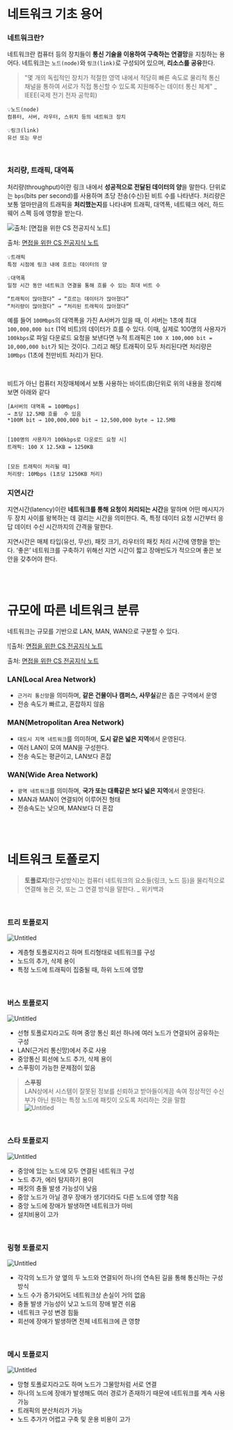 # 네트워크 기초 용어

### 네트워크란?

네트워크란 컴퓨터 등의 장치들이 **통신 기술을 이용하여 구축하는 연결망**을 지칭하는 용어다. 네트워크는 `노드(node)`와 `링크(link)`로 구성되어 있으며, **리소스를 공유**한다. 

> "몇 개의 독립적인 장치가 적절한 영역 내에서 적당히 빠른 속도로 물리적 통신 채널을 통하여 서로가 직접 통신할 수 있도록 지원해주는 데이터 통신 체계" _ IEEE(국제 전기 전자 공학회)

```
💡노드(node)
컴퓨터, 서버, 라우터, 스위치 등의 네트워크 장치

💡링크(link)
유선 또는 무선
```

<br>

### 처리량, 트래픽, 대역폭

처리량(throughput)이란 링크 내에서 **성공적으로 전달된 데이터의 양**을 말한다. 단위로는 `bps`(bits per second)를 사용하며 초당 전송(수신)된 비트 수를 나타낸다. 처리량은 보통 얼마만큼의 트래픽을 **처리했는지**를 나타내며 트래픽, 대역폭, 네트웨크 에러, 하드웨어 스펙 등에 영향을 받는다. 

![출처: [면접을 위한 CS 전공지식 노트]](./img/throughput.png)

출처: [면접을 위한 CS 전공지식 노트](https://product.kyobobook.co.kr/detail/S000001834833)

 

```
💡트래픽
특정 시점에 링크 내에 흐르는 데이터의 양

💡대역폭
일정 시간 동안 네트워크 연결을 통해 흐를 수 있는 최대 비트 수

“트래픽이 많아졌다” → “흐르는 데이터가 많아졌다”
“처리량이 많아졌다” → “처리된 트래픽이 많아졌다”
```

예를 들어 `100Mbps`의 대역폭을 가진 A서버가 있을 때, 이 서버는 1초에 최대 `100,000,000 bit` (1억 비트)의 데이터가 흐를 수 있다. 이때, 실제로 100명의 사용자가 `100kbps`로 파일 다운로드 요청을 보낸다면 누적 트래픽은 `100 X 100,000 bit = 10,000,000 bit`가 되는 것이다. 그리고 해당 트래픽이 모두 처리된다면 처리량은 `10Mbps` (1초에 천만비트 처리)가 된다. 

<br>

비트가 아닌 컴퓨터 저장매체에서 보통 사용하는 바이트(B)단위로 위의 내용을 정리해보면 아래와 같다

```
[A서버의 대역폭 = 100Mbps]
→ 초당 12.5MB 흐를  수 있음
*100M bit → 100,000,000 bit → 12,500,000 byte → 12.5MB


[100명의 사용자가 100kbps로 다운로드 요청 시]
트래픽: 100 X 12.5KB = 1250KB


[모든 트래픽이 처리될 때]
처리량: 10Mbps (1초당 1250KB 처리)
```

### 지연시간

지연시간(latency)이란 **네트워크를 통해 요청이 처리되는 시간**을 말하며 어떤 메시지가 두 장치 사이를 왕복하는 데 걸리는 시간을 의미한다. 즉, 특정 데이터 요청 시간부터 응답 데이터 수신 시간까지의 간격을 말한다. 

지연시간은 매체 타입(유선, 무선), 패킷 크기, 라우터의 패킷 처리 시간에 영향을 받는다. ‘좋은’ 네트워크를 구축하기 위해선 지연 시간이 짧고 장애빈도가 적으으며 좋은 보안을 갖추어야 한다. 

<br>
<br>

# 규모에 따른 네트워크 분류

네트워크는 규모를 기반으로 LAN, MAN, WAN으로 구분할 수 있다. 

![출처: [면접을 위한 CS 전공지식 노트](./img/LanManWan.png)

출처: [면접을 위한 CS 전공지식 노트](https://product.kyobobook.co.kr/detail/S000001834833)

### LAN(Local Area Network)

- `근거리 통신망`을 의미하며, **같은 건물이나 캠퍼스, 사무실**같은 좁은 구역에서 운영
- 전송 속도가 빠르고, 혼잡하지 않음


### MAN(Metropolitan Area Network)

- `대도시 지역 네트워크`를 의미하며, **도시 같은 넓은 지역**에서 운영된다.
- 여러 LAN이 모여 MAN을 구성한다.
- 전송 속도는 평균이고, LAN보다 혼잡


### WAN(Wide Area Network)

- `광역 네트워크`를 의미하며, **국가 또는 대륙같은 보다 넓은 지역**에서 운영된다.
- MAN과 MAN이 연결되어 이루어진 형태
- 전송속도는 낮으며, MAN보다 더 혼잡

<br>
<br>

# 네트워크 토폴로지

> **토폴로지**(망구성방식)는 컴퓨터 네트워크의 요소들(링크, 노드 등)을 물리적으로 연결해 놓은 것, 또는 그 연결 방식을 말한다. _ 위키백과
 
<br>

### 트리 토폴로지

![Untitled](https://s3-us-west-2.amazonaws.com/secure.notion-static.com/051a775f-664e-43b1-8cbd-90842ca324e9/Untitled.png)

- 계층형 토폴로지라고 하며 트리형태로 네트워크를 구성
- 노드의 추가, 삭제 용이
- 특정 노드에 트래픽이 집중될 때, 하위 노드에 영향
<br>

### 버스 토폴로지

![Untitled](./img/bus.png)

- 선형 토폴로지라고도 하며 중앙 통신 회선 하나에 여러 노드가 연결되어 공유하는 구성
- LAN(근거리 통신망)에서 주로 사용
- 중앙통신 회선에 노드 추가, 삭제 용이
- 스푸핑이 가능한 문제점이 있음

> **스푸핑** <br>LAN상에서 시스템이 잘못된 정보를 신뢰하고 받아들이게끔 속여 정상적인 수신부가 아닌 원하는 특정 노드에 패킷이 오도록 처리하는 것을 말함<br>
> ![Untitled](./img/spoofing.png)

<br>

### 스타 토폴로지

![Untitled](./img/star.png)

- 중앙에 있는 노드에 모두 연결된 네트워크 구성
- 노드 추가, 에러 탐지하기 용이
- 패킷의 충돌 발생 가능성이 낮음
- 중앙 노드가 아닐 경우 장애가 생기더라도 다른 노드에 영향 적음
- 중앙 노드에 장애가 발생하면 네트워크가 마비
- 설치비용이 고가
<br>

### 링형 토폴로지

![Untitled](./img/ring.png)

- 각각의 노드가 양 옆의 두 노드와 연결되어 하나의 연속된 길을 통해 통신하는 구성방식
- 노드 수가 증가되어도 네트워크상 손실이 거의 없음
- 충돌 발생 가능성이 낮고 노드의 장애 발견 쉬움
- 네트워크 구성 변경 힘듦
- 회선에 장애가 발생하면 전체 네트워크에 큰 영향
<br>

### 메시 토폴로지

![Untitled](./img/mesh.png)

- 망형 토폴로지라고도 하며 노드가 그물망처럼 서로 연결
- 하나의 노드에 장애가 발생해도 여러 경로가 존재하기 때문에 네트워크를 계속 사용 가능
- 트래픽의 분산처리가 가능
- 노드 추가가 어렵고 구축 및 운용 비용이 고가
